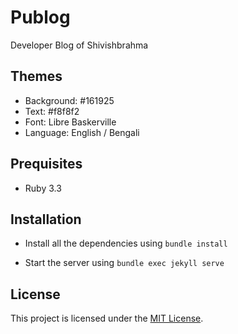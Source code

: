 # Publog

Developer Blog of Shivishbrahma

## Themes

- Background: #161925
- Text: #f8f8f2
- Font: Libre Baskerville
- Language: English / Bengali

## Prequisites

- Ruby 3.3

## Installation

- Install all the dependencies using `bundle install`

- Start the server using `bundle exec jekyll serve`

## License

This project is licensed under the [MIT License](LICENSE).
